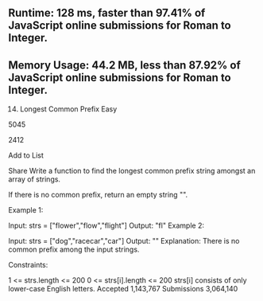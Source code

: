 ## Runtime: 128 ms, faster than 97.41% of JavaScript online submissions for Roman to Integer.

## Memory Usage: 44.2 MB, less than 87.92% of JavaScript online submissions for Roman to Integer.



14. Longest Common Prefix
Easy

5045

2412

Add to List

Share
Write a function to find the longest common prefix string amongst an array of strings.

If there is no common prefix, return an empty string "".

 

Example 1:

Input: strs = ["flower","flow","flight"]
Output: "fl"
Example 2:

Input: strs = ["dog","racecar","car"]
Output: ""
Explanation: There is no common prefix among the input strings.
 

Constraints:

1 <= strs.length <= 200
0 <= strs[i].length <= 200
strs[i] consists of only lower-case English letters.
Accepted
1,143,767
Submissions
3,064,140